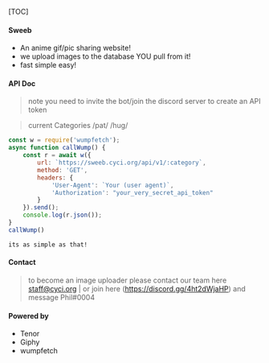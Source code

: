 [TOC]

#### Sweeb

- An anime gif/pic sharing website!
- we upload images to the database YOU pull from it!
- fast simple easy!

#### API Doc

> note you need to invite the bot/join the discord server to create an API token

> current Categories /pat/ /hug/

```js
const w = require('wumpfetch');
async function callWump() {
    const r = await w({
        url: `https://sweeb.cyci.org/api/v1/:category`,
        method: 'GET',
        headers: {
            'User-Agent': `Your (user agent)`,
            'Authorization': "your_very_secret_api_token"
        }
    }).send();
    console.log(r.json());   
}
callWump()
```
`its as simple as that!`

#### Contact
> to become an image uploader please contact our team here
staff@cyci.org | or join here (https://discord.gg/4ht2dWjaHP) and message Phil#0004

#### Powered by
- Tenor
- Giphy
- wumpfetch

